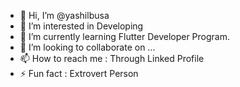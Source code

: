 - 👋 Hi, I’m @yashilbusa
- 👀 I’m interested in Developing 
- 🌱 I’m currently learning Flutter Developer Program.
- 💞️ I’m looking to collaborate on ...
- 📫 How to reach me : Through Linked Profile
- ⚡ Fun fact : Extrovert Person

<!---
yashilbusa is a ✨ special ✨ repository because its `README.md` (this file) appears on your GitHub profile.
You can click the Preview link to take a look at your changes.
--->
